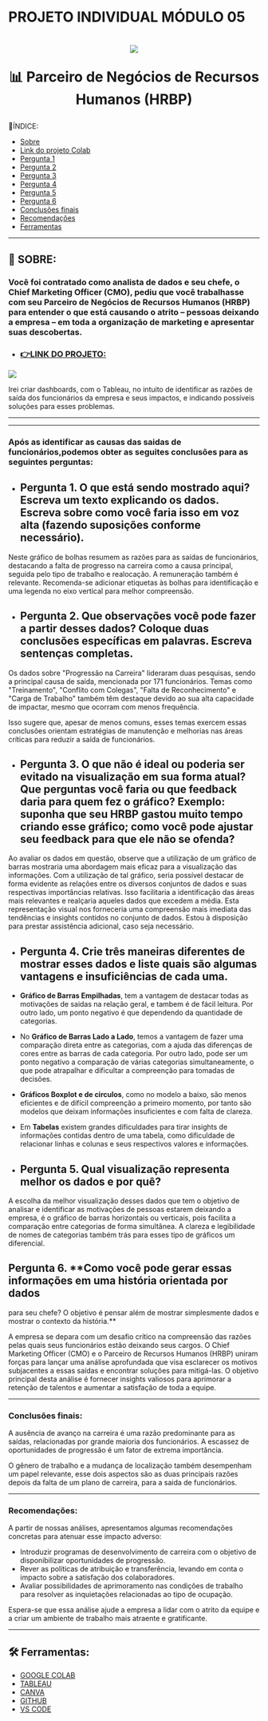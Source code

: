 # PROJETO INDIVIDUAL MÓDULO 05
 <h1 align= "center"> 
    <img src= "PROJETO 05.png.png"/> 
<p> 📊 Parceiro de Negócios de Recursos Humanos (HRBP) </p>
</h1>

📃ÍNDICE:

* [Sobre](#-sobre)
* [Link do projeto Colab](#-link-do-projeto)
* [Pergunta 1](#-pergunta-1)
* [Pergunta 2](#-pergunta-2)
* [Pergunta 3](#-pergunta-3)
* [Pergunta 4](#-pergunta-4)
* [Pergunta 5](#-pergunta-5)
* [Pergunta 6](#-pergunta-6)
* [Conclusões finais](#-conclusões-finais)
* [Recomendações](#-recomendações)
* [Ferramentas](#-ferramentas)

***
## 📝 SOBRE:
### Você foi contratado como analista de dados e seu chefe, o Chief Marketing Officer (CMO), pediu que você trabalhasse com seu Parceiro de **Negócios de Recursos Humanos (HRBP)** para entender o que está causando o atrito – pessoas deixando a empresa – em toda a organização de marketing e apresentar suas descobertas.


- ### [👉LINK DO PROJETO:](https://colab.research.google.com/drive/1id4kAq8vZl_tIGYnDqgI5wwDQ_rPnQrf#scrollTo=bAgJBZjKArwX)

<img src= "histograma 01.png.png"/>

Irei criar dashboards, com o Tableau, no intuito de identificar as
razões de saída dos funcionários da empresa e seus impactos, e indicando
possíveis soluções para esses problemas.

***
***

### Após as identificar as causas das saidas de funcionários,podemos obter as seguites conclusões para as seguintes perguntas:

- ## Pergunta 1. **O que está sendo mostrado aqui? Escreva um texto explicando os dados. Escreva sobre como você faria isso em voz alta (fazendo suposições conforme necessário).**


Neste gráfico de bolhas resumem as razões para as saídas de funcionários, destacando a falta de progresso na carreira como a causa principal, seguida pelo tipo de trabalho e realocação. A remuneração também é relevante. Recomenda-se adicionar etiquetas às bolhas para identificação e uma legenda no eixo vertical para melhor compreensão. 


- ## Pergunta 2. **Que observações você pode fazer a partir desses dados? Coloque duas conclusões específicas em palavras. Escreva sentenças completas.**

Os dados sobre "Progressão na Carreira" lideraram duas pesquisas, sendo a principal causa de saída, mencionada por 171 funcionários. Temas como "Treinamento", "Conflito com Colegas", "Falta de Reconhecimento" e "Carga de Trabalho" também têm destaque devido ao sua alta capacidade de impactar, mesmo que ocorram com menos frequência. 

Isso sugere que, apesar de menos comuns, esses temas exercem essas conclusões orientam estratégias de manutenção e melhorias nas áreas críticas para reduzir a saída de funcionários.

- ## Pergunta 3. **O que não é ideal ou poderia ser evitado na visualização em sua forma atual? Que perguntas você faria ou que feedback daria para quem fez o gráfico? Exemplo: suponha que seu HRBP gastou muito tempo criando esse gráfico; como você pode ajustar seu feedback para que ele não se ofenda?**

Ao avaliar os dados em questão, observe que a utilização de um gráfico de barras mostraria uma abordagem mais eficaz para a visualização das informações. Com a utilização de tal gráfico, seria possível destacar de forma evidente as relações entre os diversos conjuntos de dados e suas respectivas importâncias relativas. Isso facilitaria a identificação das áreas mais relevantes e realçaria aqueles dados que excedem a média. Esta representação visual nos forneceria uma compreensão mais imediata das tendências e insights contidos no conjunto de dados. Estou à disposição para prestar assistência adicional, caso seja necessário.

- ## Pergunta 4. **Crie três maneiras diferentes de mostrar esses dados e liste quais são algumas vantagens e insuficiências de cada uma.**

- **Gráfico de Barras Empilhadas**, tem a vantagem de destacar todas as motivações 
de saidas na relação geral, e tambem é de fácil leitura.
Por outro lado, um ponto negativo é que dependendo da quantidade de categorias.

- No **Gráfico de Barras Lado a Lado**, temos a vantagem de fazer uma comparação direta entre as categorias, com a ajuda das diferenças de cores entre as barras de cada categoria. Por outro lado, pode ser um ponto negativo a comparação de várias categorias simultaneamente, o que pode atrapalhar e dificultar a compreenção para tomadas de decisões. 

- **Gráficos Boxplot e de circulos**, como no modelo a baixo, são menos eficientes e de difícil compreenção a primeiro momento, por tanto são modelos que deixam informações insuficientes e com falta de clareza.

- Em **Tabelas** existem grandes dificuldades para tirar insights de informações contidas dentro de uma tabela, como dificuldade de relacionar linhas e colunas e seus respectivos valores e informações.

- ## Pergunta 5. **Qual visualização representa melhor os dados e por quê?**

A escolha da melhor visualização desses dados que tem o objetivo de analisar e identificar as motivações de pessoas estarem deixando a empresa, é o gráfico de barras horizontais ou verticais, pois facilita a comparação entre categorias de 
forma simultânea. 
A clareza e legibilidade de nomes de categorias também trás para esses tipo de gráficos um diferencial.

## Pergunta 6. **Como você pode gerar essas informações em uma história orientada por dados
para seu chefe? O objetivo é pensar além de mostrar simplesmente dados e mostrar
o contexto da história.**

A empresa se depara com um desafio crítico na compreensão das razões pelas quais seus funcionários estão deixando seus cargos. O Chief Marketing Officer (CMO) e o Parceiro de Recursos Humanos (HRBP) uniram forças para lançar uma análise aprofundada que visa esclarecer os motivos subjacentes a essas saídas e encontrar soluções para mitigá-las. 
O objetivo principal desta análise é fornecer insights valiosos para aprimorar a retenção de talentos e aumentar a satisfação de toda a equipe.

---

### **Conclusões finais:**

A ausência de avanço na carreira é uma razão predominante para as saídas, relacionadas por grande maioria dos funcionários. A escassez de oportunidades de progressão é um fator de extrema importância.

O gênero de trabalho e a mudança de localização também desempenham um papel relevante, esse dois aspectos são as duas principais razões depois da falta de um plano de carreira, para a saida de funcionários. 
***
### **Recomendações:**

A partir de nossas análises, apresentamos algumas recomendações concretas para atenuar esse impacto adverso:

- Introduzir programas de desenvolvimento de carreira com o objetivo de disponibilizar oportunidades de progressão.
- Rever as políticas de atribuição e transferência, levando em conta o impacto sobre a satisfação dos colaboradores.
- Avaliar possibilidades de aprimoramento nas condições de trabalho para resolver as inquietações relacionadas ao tipo de ocupação.

Espera-se que essa análise ajude a empresa a lidar com o atrito da equipe e a criar um ambiente de trabalho mais atraente e gratificante.
***
## 🛠️ Ferramentas:
- [GOOGLE COLAB](https://colab.research.google.com/)
- [TABLEAU](https://www.tableau.com/pt-br/community/public)
- [CANVA](https://www.canva.com/)
- [GITHUB](https://github.com/)
- [VS CODE](https://code.visualstudio.com/)